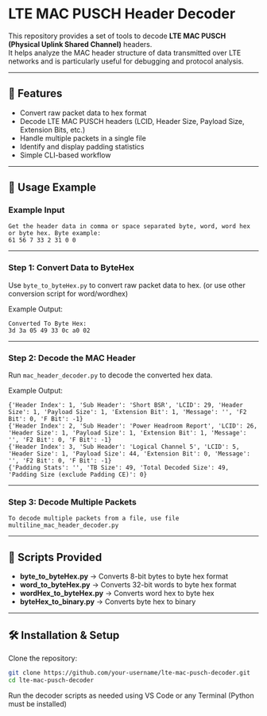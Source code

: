 # LTE MAC PUSCH Header Decoder

This repository provides a set of tools to decode **LTE MAC PUSCH (Physical Uplink Shared Channel)** headers.  
It helps analyze the MAC header structure of data transmitted over LTE networks and is particularly useful for debugging and protocol analysis.

---

## 📌 Features
- Convert raw packet data to hex format
- Decode LTE MAC PUSCH headers (LCID, Header Size, Payload Size, Extension Bits, etc.)
- Handle multiple packets in a single file
- Identify and display padding statistics
- Simple CLI-based workflow

---

## 🚀 Usage Example


### Example Input
```text
Get the header data in comma or space separated byte, word, word hex or byte hex. Byte example:
61 56 7 33 2 31 0 0
```

---

### **Step 1: Convert Data to ByteHex**
Use `byte_to_byteHex.py` to convert raw packet data to hex. (or use other conversion script for word/wordhex)

Example Output:
```text
Converted To Byte Hex:
3d 3a 05 49 33 0c a0 02
```

---

### **Step 2: Decode the MAC Header**
Run `mac_header_decoder.py` to decode the converted hex data.

Example Output:
```
{'Header Index': 1, 'Sub Header': 'Short BSR', 'LCID': 29, 'Header Size': 1, 'Payload Size': 1, 'Extension Bit': 1, 'Message': '', 'F2 Bit': 0, 'F Bit': -1}
{'Header Index': 2, 'Sub Header': 'Power Headroom Report', 'LCID': 26, 'Header Size': 1, 'Payload Size': 1, 'Extension Bit': 1, 'Message': '', 'F2 Bit': 0, 'F Bit': -1}
{'Header Index': 3, 'Sub Header': 'Logical Channel 5', 'LCID': 5, 'Header Size': 1, 'Payload Size': 44, 'Extension Bit': 0, 'Message': '', 'F2 Bit': 0, 'F Bit': -1}    
{'Padding Stats': '', 'TB Size': 49, 'Total Decoded Size': 49, 'Padding Size (exclude Padding CE)': 0}

```

---

### **Step 3: Decode Multiple Packets**
```
To decode multiple packets from a file, use file multiline_mac_header_decoder.py
```

---

## 📜 Scripts Provided
- **byte_to_byteHex.py** → Converts 8-bit bytes to byte hex format  
- **word_to_byteHex.py** → Converts 32-bit words to byte hex format  
- **wordHex_to_byteHex.py** → Converts word hex to byte hex  
- **byteHex_to_binary.py** → Converts byte hex to binary  

---

## 🛠 Installation & Setup

Clone the repository:
```bash
git clone https://github.com/your-username/lte-mac-pusch-decoder.git
cd lte-mac-pusch-decoder
```

Run the decoder scripts as needed using VS Code or any Terminal (Python must be installed)